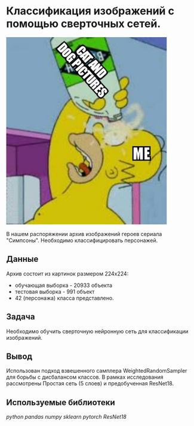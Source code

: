# Классификация изображений с помощью сверточных сетей.

<img src="image/homer.jpg" height="500" >

В нашем распоряжении архив изображений героев сериала "Симпсоны". Необходимо классифицировать персонажей.

## Данные

Архив состоит из картинок размером 224х224:
- обучающая выборка - 20933 объекта
- тестовая выборка - 991 объект
- 42 (персонажа) класса представлено.


## Задача

Необходимо обучить сверточную нейронную сеть для классификации изображений.

## Вывод

Использован подход взвешенного самплера WeightedRandomSampler для борьбы с дисбалансом классов. В рамках исследования рассмотрены Простая сеть (5 слоев) и предобученная ResNet18. 

## Используемые библиотеки
*python pandas numpy sklearn pytorch ResNet18*
